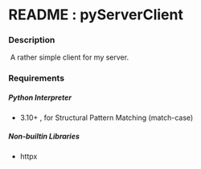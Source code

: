 # README : pyServerClient

### Description

​	A rather simple client for my server.

### Requirements

##### Python Interpreter

- 3.10+ , for Structural Pattern Matching (match-case)

##### Non-builtin Libraries

- httpx